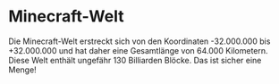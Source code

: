 # Minecraft-Welt

Die Minecraft-Welt erstreckt sich von den Koordinaten -32.000.000 bis
+32.000.000 und hat daher eine Gesamtlänge von 64.000 Kilometern. Diese Welt
enthält ungefähr 130 Billiarden Blöcke. Das ist sicher eine Menge!
